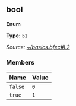 
<!--
 THIS FILE WAS AUTOMATICALLY GENERATED
 2022-04-06T03:34:31.290Z
-->

## bool

**Enum**

**Type:** <code>b1</code>

_Source: [~/basics.bfec#L2](../basics.bfec#L2)_



### Members

| Name | Value |
|------|-------|
| <code>false</code> | <code>0</code> |
| <code>true</code> | <code>1</code> |